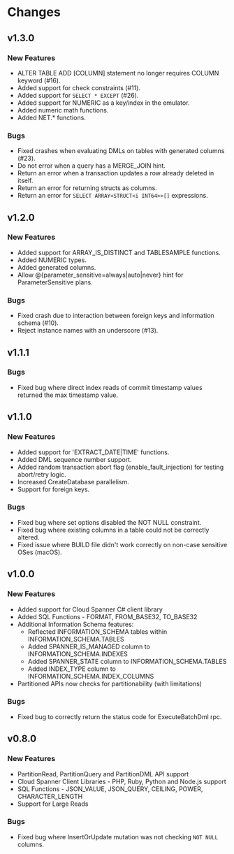 # Changes

## v1.3.0

### New Features

* ALTER TABLE ADD [COLUMN] statement no longer requires COLUMN keyword (#16).
* Added support for check constraints (#11).
* Added support for `SELECT * EXCEPT` (#26).
* Added support for NUMERIC as a key/index in the emulator.
* Added numeric math functions.
* Added NET.* functions.

### Bugs

* Fixed crashes when evaluating DMLs on tables with generated columns (#23).
* Do not error when a query has a MERGE_JOIN hint.
* Return an error when a transaction updates a row already deleted in itself.
* Return an error for returning structs as columns.
* Return an error for `SELECT ARRAY<STRUCT<i INT64>>[]` expressions.

## v1.2.0

### New Features

* Added support for ARRAY_IS_DISTINCT and TABLESAMPLE functions.
* Added NUMERIC types.
* Added generated columns.
* Allow @{parameter_sensitive=always|auto|never} hint for ParameterSensitive plans.

### Bugs

* Fixed crash due to interaction between foreign keys and information schema (#10).
* Reject instance names with an underscore (#13).

## v1.1.1

### Bugs

* Fixed bug where direct index reads of commit timestamp values returned the max timestamp value.

## v1.1.0

### New Features

* Added support for 'EXTRACT_DATE|TIME' functions.
* Added DML sequence number support.
* Added random transaction abort flag (enable_fault_injection) for testing abort/retry logic.
* Increased CreateDatabase parallelism.
* Support for foreign keys.

### Bugs

* Fixed bug where set options disabled the NOT NULL constraint.
* Fixed bug where existing columns in a table could not be correctly altered.
* Fixed issue where BUILD file didn't work correctly on non-case sensitive OSes (macOS).

## v1.0.0

### New Features

* Added support for Cloud Spanner C# client library
* Added SQL Functions - FORMAT, FROM_BASE32, TO_BASE32
* Additional Information Schema features:
  * Reflected INFORMATION_SCHEMA tables within INFORMATION_SCHEMA.TABLES
  * Added SPANNER_IS_MANAGED column to INFORMATION_SCHEMA.INDEXES
  * Added SPANNER_STATE column to INFORMATION_SCHEMA.TABLES
  * Added INDEX_TYPE column to INFORMATION_SCHEMA.INDEX_COLUMNS
* Partitioned APIs now checks for partitionability (with limitations)

### Bugs

* Fixed bug to correctly return the status code for ExecuteBatchDml rpc.

## v0.8.0

### New Features

* PartitionRead, PartitionQuery and PartitionDML API support
* Cloud Spanner Client Libraries - PHP, Ruby, Python and Node.js support
* SQL Functions - JSON_VALUE, JSON_QUERY, CEILING, POWER, CHARACTER_LENGTH
* Support for Large Reads

### Bugs

* Fixed bug where InsertOrUpdate mutation was not checking `NOT NULL` columns.
